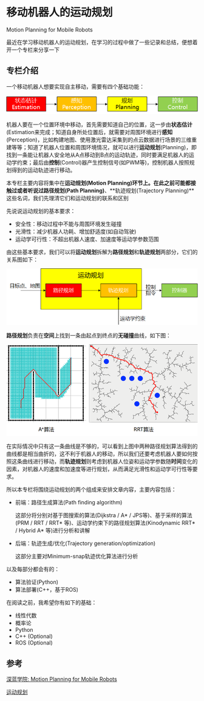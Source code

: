 # 移动机器人的运动规划

Motion Planning for Mobile Robots

最近在学习移动机器人的运动规划，在学习的过程中做了一些记录和总结，便想着开一个专栏来分享一下

## 专栏介绍

一个移动机器人想要实现自主移动，需要有四个基础功能：

<img src="img/00-专栏介绍/01-基础功能.png" alt="01-基础功能" style="zoom:80%;" />

机器人要在一个位置环境中移动，首先需要知道自己的位置，这一步由**状态估计**(Estimation来完成；知道自身所处位置后，就需要对周围环境进行**感知**(Perception)，比如构建地图、使用激光雷达采集到的点云数据进行场景的三维重建等等；知道了机器人位置和周围环境情况，就可以进行**运动规划**(Planning)，即找到一条能让机器人安全地从A点移动到B点的运动轨迹，同时要满足机器人的运动学约束；最后由**控制**(Control)器产生控制信号(如PWM等)，控制机器人按照规划得到的运动轨迹进行移动。

本专栏主要内容将集中在**运动规划(Motion Planning)**环节上。在此之前可能都接触过或者听说过**路径规划(Path Planning)**、**轨迹规划(Trajectory Planning)**这些名词，我们先理清它们和运动规划的联系和区别

先说说运动规划的基本要求：

- 安全性：移动过程中不能与周围环境发生碰撞
- 光滑性：减少机器人功耗、增加舒适度(如自动驾驶)
- 运动学可行性：不超出机器人速度、加速度等运动学参数范围

由这些基本要求，我们可以将**运动规划**拆解为**路径规划**和**轨迹规划**两部分，它们的关系图如下：

<img src="img/00-专栏介绍/02-运动路径轨迹规划.png" alt="02-运动路径轨迹规划" style="zoom:80%;" />

**路径规划**负责在**空间**上找到一条由起点到终点的**无碰撞**曲线，如下图：

<img src="img/00-专栏介绍/03-路径规划示例.png" alt="03-路径规划示例" style="zoom: 67%;" />

在实际情况中只有这一条曲线是不够的，可以看到上图中两种路径规划算法得到的曲线都是相当曲折的，这不利于机器人的移动，所以我们还要考虑机器人要如何按照这条曲线进行移动，而**轨迹规划**则考虑到机器人位姿和运动学参数随**时间**变化的因素，对机器人的速度和加速度等进行规划，从而满足光滑性和运动学可行性等要求。

所以本专栏将围绕运动规划的两个组成来安排文章内容，主要内容包括：

- 前端：路径生成算法(Path finding algorithm)

  这部分将分别对基于图搜索的算法(Dijkstra / A* / JPS等)、基于采样的算法(PRM / RRT / RRT* 等)、运动学约束下的路径规划算法(Kinodynamic RRT* / Hybrid A* 等)进行分析和讲解

- 后端：轨迹生成/优化(Trajectory generation/optimization)

  这部分主要对Minimum-snap轨迹优化算法进行分析

以及每部分都会有的：

- 算法验证(Python)
- 算法部署(C++，基于ROS)

在阅读之前，我希望你有如下的基础：

- 线性代数
- 概率论
- Python
- C++ (Optional)
- ROS (Optional)



## 参考

[深蓝学院: Motion Planning for Mobile Robots](https://www.shenlanxueyuan.com/course/233)

[运动规划](https://mp.weixin.qq.com/s/_fE760XxFlvrkzYEpslYvA)
